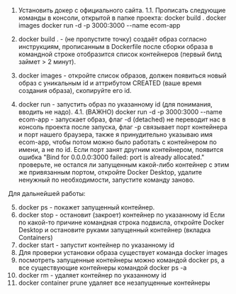 1. Установить докер с официального сайта.
1.1. Прописать следующие команды в консоли, открытой в папке проекта:
  docker build .
  docker images
  docker run -d -p 3000:3000 --name ecom-app <id>

2. docker build . - (не пропустите точку) создаёт образ согласно инструкциям, прописанным в Dockerfile
  после сборки образа в командной строке отобразится список контейнеров (первый билд займет > 2 минут).
3. docker images - откройте список образов, должен появиться новый образ с уникальным id и аттрибутом CREATED (ваше время создания образа), скопируйте его id.
4. docker run <id> - запустить образ по указанному id (для понимания, вводить не надо).
4.1. (ВАЖНО) docker run -d -p 3000:3000 --name ecom-app <id> - запускает образ, флаг -d (detached) не переводит нас в консоль проекта после запуска, флаг -p связывает порт контейнера и порт нашего браузера, также я принудительно указываю имя ecom-app, чтобы потом можно было работать с контейнером по имени, а не по id.
  Если порт занят другним контейнером, появится ошибка "Bind for 0.0.0.0:3000 failed: port is already allocated." проверьте, не остался ли запущенным какой-либо контейнер с этим же привязанным портом, откройте Docker Desktop, удалите ненужный по необходимости, запустите команду заново.

Для дальнейшей работы:

5. docker ps  - покажет запущенный контейнер.
6. docker stop <id> - остановит (закроет) контейнер по указанному id
  Если по какой-то причине командная строка подвисла, откройте Docker Desktop и остановите руками запущенный контейнер (вкладка Containers)
7. docker start <id> - запустит контейнер по указанному id
8. Для проверки установки образа существует команда docker images
9. посмотреть запущенные контейнеры можно командой docker ps, а все существующие контейнеры командой docker ps -a
10. docker rm <id> - удаляет контейнер по указанному id
11. docker container prune удаляет все незапущенные контейнеры
